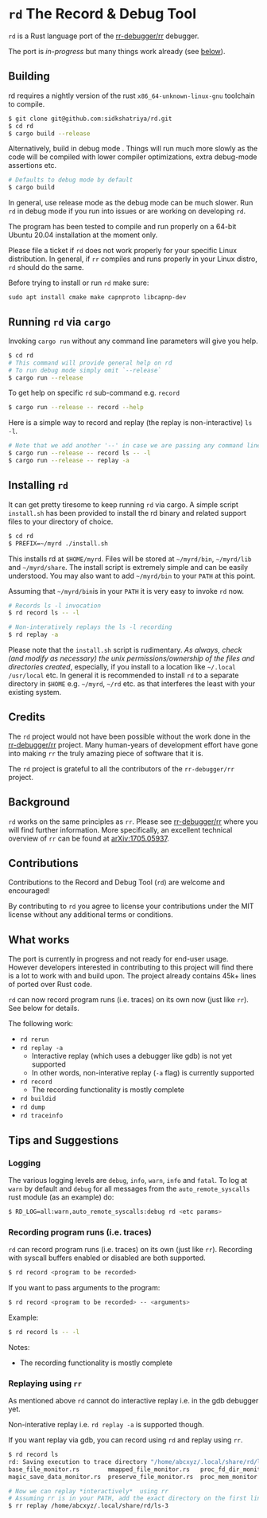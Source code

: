 # `rd` The Record & Debug Tool

`rd` is a Rust language port of the [rr-debugger/rr](https://github.com/rr-debugger/rr) debugger.

The port is  _in-progress_ but many things work already (see [below](https://github.com/sidkshatriya/rd#what-works)).

## Building 

rd requires a nightly version of the rust `x86_64-unknown-linux-gnu` toolchain to compile.

```bash
$ git clone git@github.com:sidkshatriya/rd.git
$ cd rd
$ cargo build --release 
```

Alternatively, build in debug mode . Things will run much more slowly as the code will be compiled with lower compiler optimizations, extra debug-mode assertions etc. 

```bash
# Defaults to debug mode by default
$ cargo build 
```

In general, use release mode as the debug mode can be much slower. Run `rd` in debug mode if you run into issues or are working on developing `rd`.

The program has been tested to compile and run properly on a 64-bit Ubuntu 20.04 installation at the moment only. 

Please file a ticket if `rd` does not work properly for your specific Linux distribution. In general, if `rr` compiles and runs properly in your Linux distro, `rd` should do the same.

Before trying to install or run `rd` make sure:
```
sudo apt install cmake make capnproto libcapnp-dev
```

## Running `rd` via `cargo`

Invoking `cargo run` without any command line parameters will give you help.
```bash
$ cd rd
# This command will provide general help on rd
# To run debug mode simply omit `--release`
$ cargo run --release
```

To get help on specific `rd` sub-command e.g. `record`
```bash
$ cargo run --release -- record --help
```

Here is a simple way to record and replay (the replay is non-interactive) `ls -l`.

```bash
# Note that we add another '--' in case we are passing any command line params to rd 
$ cargo run --release -- record ls -- -l
$ cargo run --release -- replay -a
```

## Installing `rd`

It can get pretty tiresome to keep running `rd` via cargo. A simple script `install.sh` has been provided to install the rd binary and related support files to your directory of choice.

```bash
$ cd rd
$ PREFIX=~/myrd ./install.sh
```

This installs rd at `$HOME/myrd`. Files will be stored at `~/myrd/bin`, `~/myrd/lib` and `~/myrd/share`. The install script is extremely simple and can be easily understood. You may also want to add `~/myrd/bin` to your `PATH` at this point.

Assuming that `~/myrd/bin`is in your `PATH` it is very easy to invoke `rd` now.

```bash
# Records ls -l invocation
$ rd record ls -- -l

# Non-interatively replays the ls -l recording
$ rd replay -a
```

Please note that the `install.sh` script is rudimentary. _As always, check (and modify as necessary) the unix permissions/ownership of the files and directories created_, especially, if you install to a location like `~/.local` `/usr/local` etc. In general it is recommended to install `rd` to a separate directory in `$HOME` e.g. `~/myrd`, `~/rd` etc. as that interferes the least with your existing system.

## Credits

The `rd` project would not have been possible without the work done in the [rr-debugger/rr](https://github.com/rr-debugger/rr) project. Many human-years of development effort have gone into making `rr` the truly amazing piece of software that it is.

The `rd` project is grateful to all the contributors of the `rr-debugger/rr` project.

## Background 

`rd` works on the same principles as `rr`. Please see [rr-debugger/rr](https://github.com/rr-debugger/rr) where you will find further information. More specifically, an excellent technical overview of `rr` can be found at [arXiv:1705.05937](https://arxiv.org/abs/1705.05937).

## Contributions

Contributions to the Record and Debug Tool (`rd`) are welcome and encouraged!

By contributing to `rd` you agree to license your contributions under the MIT license without any additional terms or conditions.

## What works

The port is currently in progress and not ready for end-user usage. However developers interested in contributing to this project will find there is a lot to work with and build upon. The project already contains 45k+ lines of ported over Rust code.

`rd` can now record program runs (i.e. traces) on its own now (just like `rr`). See below for details.

The following work:
* `rd rerun`
* `rd replay -a`
  * Interactive replay (which uses a debugger like gdb) is not yet supported
  * In other words, non-interative replay (`-a` flag) is currently supported
* `rd record`
  * The recording functionality is mostly complete
* `rd buildid`
* `rd dump`
* `rd traceinfo`

## Tips and Suggestions

### Logging

The various logging levels are `debug`, `info`, `warn`, `info` and `fatal`. To log at `warn` by default and `debug` for all messages from the `auto_remote_syscalls` rust module (as an example) do:

```bash
$ RD_LOG=all:warn,auto_remote_syscalls:debug rd <etc params>
```

### Recording program runs (i.e. traces)

`rd` can record program runs (i.e. traces) on its own (just like `rr`). Recording with syscall buffers enabled or disabled are both supported. 
 
```bash
$ rd record <program to be recorded>
```
If you want to pass arguments to the program:

```bash
$ rd record <program to be recorded> -- <arguments>
```

Example:
```bash
$ rd record ls -- -l
```

Notes:
  * The recording functionality is mostly complete

### Replaying using `rr`

As mentioned above `rd` cannot do interactive replay i.e. in the gdb debugger yet. 

Non-interative replay i.e. `rd replay -a` is supported though. 

If you want replay via gdb, you can record using `rd` and replay using `rr`.

```bash
$ rd record ls 
rd: Saving execution to trace directory "/home/abcxyz/.local/share/rd/ls-3".
base_file_monitor.rs	    mmapped_file_monitor.rs   proc_fd_dir_monitor.rs  stdio_monitor.rs
magic_save_data_monitor.rs  preserve_file_monitor.rs  proc_mem_monitor.rs     virtual_perf_counter_monitor.rs

# Now we can replay *interactively*  using rr
# Assuming rr is in your PATH, add the exact directory on the first line after rd is invoked
$ rr replay /home/abcxyz/.local/share/rd/ls-3
```
